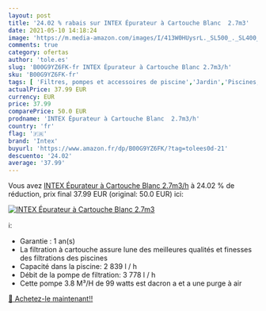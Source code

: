 ```yaml
---
layout: post
title: '24.02 % rabais sur INTEX Épurateur à Cartouche Blanc  2.7m3'
date: 2021-05-10 14:18:24
image: 'https://m.media-amazon.com/images/I/413W0HUysrL._SL500_._SL400_.jpg'
comments: true
category: ofertas
author: 'tole.es'
slug: 'B00G9YZ6FK-fr INTEX Épurateur à Cartouche Blanc 2.7m3/h'
sku: 'B00G9YZ6FK-fr'
tags: [ 'Filtres, pompes et accessoires de piscine','Jardin','Piscines, spas et accessoires','Pompes de piscine','intex', ]
actualPrice: 37.99 EUR
currency: EUR
price: 37.99
comparePrice: 50.0 EUR
prodname: 'INTEX Épurateur à Cartouche Blanc  2.7m3/h'
country: 'fr'
flag: '🇫🇷'
brand: 'Intex'
buyurl: 'https://www.amazon.fr/dp/B00G9YZ6FK/?tag=tolees0d-21'
descuento: '24.02'
average: '37.99'
---
```


Vous avez [INTEX Épurateur à Cartouche Blanc  2.7m3/h](https://www.amazon.fr/dp/B00G9YZ6FK/?tag=tolees0d-21)  à  24.02 % de réduction, prix final  37.99 EUR (original: 50.0 EUR) ici:

[![INTEX Épurateur à Cartouche Blanc  2.7m3](https://m.media-amazon.com/images/I/413W0HUysrL._SL500_._SL400_.jpg)](https://www.amazon.fr/dp/B00G9YZ6FK/?tag=tolees0d-21)

ℹ️:

- Garantie : 1 an(s)
- La filtration à cartouche assure lune des meilleures qualités et finesses des filtrations des piscines
- Capacité dans la piscine: 2 839 l / h
- Débit de la pompe de filtration: 3 778 l / h
- Cette pompe 3.8 M³/H de 99 watts est dacron a et a une purge à air

[🛒 Achetez-le maintenant!!](https://www.amazon.fr/dp/B00G9YZ6FK/?tag=tolees0d-21)

